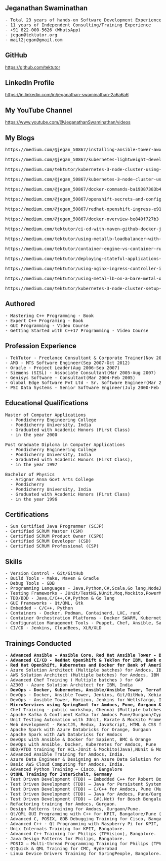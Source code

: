 ## Jeganathan Swaminathan

<pre>
- Total 23 years of hands-on Software Development Experience 
- 11 years of Independent Consulting/Training Experience
- +91 822-000-5626 (WhatsApp) 
- jegan@tektutor.org 
- mail2jegan@gmail.com 
</pre>

## GitHub
https://github.com/tektutor

## LinkedIn Profile
https://in.linkedin.com/in/jeganathan-swaminathan-2a6a6a6 

## My YouTube Channel 
https://www.youtube.com/@JeganathanSwaminathan/videos

## My Blogs
<pre>
https://medium.com/@jegan_50867/installing-ansible-tower-awx-e46d5231357d

https://medium.com/@jegan_50867/kubernetes-lightweight-developer-setup-using-rancher-k3d-a3a94e9b5eb4

https://medium.com/tektutor/kubernetes-3-node-cluster-using-k3s-with-docker-e325cc82fd50

https://medium.com/@jegan_50867/kubernetes-3-node-cluster-using-k3s-d28b2c09e2f7

https://medium.com/@jegan_50867/docker-commands-ba19387383b4

https://medium.com/@jegan_50867/openshift-secrets-and-configmap-223f1815bf8a

https://medium.com/@jegan_50867/redhat-openshift-ingress-e91f27a35773

https://medium.com/@jegan_50867/docker-overview-be840f727b3

https://medium.com/tektutor/ci-cd-with-maven-github-docker-jenkins-aca28c252fec

https://medium.com/tektutor/using-metallb-loadbalancer-with-bare-metal-openshift-onprem-4230944bfa35

https://medium.com/tektutor/container-engine-vs-container-runtime-667a99042f3

https://medium.com/tektutor/deploying-stateful-applications-in-kubernetes-8ffd46920b55

https://medium.com/tektutor/using-nginx-ingress-controller-in-kubernetes-bare-metal-setup-890eb4e7772

https://medium.com/tektutor/using-metal-lb-on-a-bare-metal-onprem-kubernetes-setup-6d036af1d20c

https://medium.com/tektutor/kubernetes-3-node-cluster-setup-50943378be41
</pre>

## Authored
<pre>
- Mastering C++ Programming - Book
- Expert C++ Programing - Book
- GUI Programming - Video Course
- Getting Started with C++17 Programming - Video Course
</pre>

## Profession Experience
<pre>
- TekTutor - Freelance Consultant & Corporate Trainer(Nov 2012-Till date)
- AMD - MTS Software Engineer(Sep 2007-Oct 2012)
- Oracle - Project Leader(Aug 2006-Sep 2007)
- Siemens (SISL) - Associate Consultant(Mar 2005-Aug 2007)
- Genisys Software - Consultant(Mar 2004-Feb 2005)
- Global Edge Software Pvt Ltd - Sr. Software Engineer(Mar 2003-Mar 2004)
- PSI Data Systems - Senior Software Engineer(July 2000-Feb 2003)
</pre>

## Educational Qualifications
<pre>
Master of Computer Applications 
  - Pondicherry Engineering College
  - Pondicherry University, India
  - Graduated with Academic Honors (First Class)
  - in the year 2000 
  
Post Graduate Diploma in Computer Applications 
  - Pondicherry Engineering College
  - Pondicherry University, India
  - Graduated with Academic Honors (First Class), 
  - in the year 1997
  
Bachelor of Physics 
  - Arignar Anna Govt Arts College 
  - Pondicherry
  - Pondicherry University, India
  - Graduated with Academic Honors (First Class) 
  - in the year 1996
</pre>

## Certifications 
<pre>
- Sun Certified Java Programmer (SCJP) 
- Certified SCRUM Master (CSM) 
- Certified SCRUM Product Owner (CSPO) 
- Certified SCRUM Developer (CSD) 
- Certified SCRUM Professional (CSP) 
</pre>

## Skills
<pre>
- Version Control - Git/GitHub
- Build Tools - Make, Maven & Gradle
- Debug Tools - GDB
- Programming Languages - Java,Python,C#,Scala,Go lang,NodeJS,AngularJS,TypeScript,C/C++ & Visual C++(MFC)
- Testing Frameworks - JUnit/TestNG,NUnit,Moq,Mockito,PowerMock,Google Test, Google Mock, Jasmine/Karma & PyTest
- TDD/BDD - Java,C/C++,C#,Python & Go lang
- GUI Frameworks - Qt/QML, Gtk
- Embedded - C/C++, Python
- Containers - Docker, Podman, Containerd, LXC, runC
- Container Orchestration Platforms - Docker SWARM, Kubernetes, Red Hat OpenShift
- Configuration Management Tools - Puppet, Chef, Ansible, Salt/SaltStack
- CI/CD - Jenkins, CloudBees, XLR/XLD
</pre>

## Trainings Conducted
<pre>
- <b>Advanced Ansible - Ansible Core, Red Hat Ansible Tower - Bank Of America, Amdocs, Wellsfargo (Multiple batches)</b>
- <b>Advanced CI/CD - RedHat OpenShift & TekTon for IBM, Bank of America (Multiple batches)</b>
- <b>Red Hat OpenShift, Kubernetes and Docker for Bank of America (Multiple batches)</b>
- Azure Solution Architect (Multiple batches) for Amdocs, IBM
- AWS Solution Architect (Multiple batches) for Amdocs, IBM
- Advanced Chef Training ( Multiple batches ) for GAP 
- AZ303 - Azure Solution Architect for IBM, India 
- <b>DevOps - Docker, Kubernetes, Ansible/Ansible Tower, Terraform for IBM, US</b>
- DevOps - Docker, Ansible Tower, Jenkins, Git/GitHub, XebiaLabs XLR & XLD for Bank of America, India 
- DevOps - Ansible Tower, Horizon, Jenkins for Wellsfargo, India 
- <b>MicroServices using SpringBoot for Amdocs, Pune, Gurgaon & Cyprus (Multiple batches)</b>
- Chef Training - public workshop, Chennai (Multiple batches) 
- Apache Kafka & Confluent Kafka for Amdocs Pune/Gurgaon/Cyprus 
- Unit Testing Automation with JUnit, Karate & Mockito Frameworks multiple batches for Amdocs 
- Web development - ReactJS, Redux, JavaScript, HTML & CSS for Amdocs, Pune. Gurgaon, Cyprus (Multiple Batches) 
- Apache Spark with Azure Databricks for Orange, Gurgaon
- Apache Spark with AWS Databricks for Amdocs 
- DevOps with Ansible & Docker for Sapient, BMC & Orange
- DevOps with Ansible, Docker, Kubernetes for Amdocs, Pune
- BDD/ATDD training for HCL-JUnit & Mockito(Java),NUnit & Moq(C#) and Jasmine & Karma (Angular 2.0, NodeJS & MongoDB) 
- Advanced Ansible Training for Amdocs, India. 
- Azure Data Engineer & Designing an Azure Data Solution for Amdocs, India 
- Basic AWS Cloud Computing for Amdocs, India.   
- Advanced Python Training – Cisco, Bangalore 
- <b>QtQML Training for InterSchalt, Germany</b>
- Test Driven Development (TDD) – Embedded C++ for Robert Bosch, Coimbatore
- Test Driven Development (TDD) – Java for Persistent Systems, Pune 
- Test Driven Development (TDD) – C/C++ for Amdocs, Pune (Multiple Batches) 
- Test Driven Development (TDD) – Java for Amdocs, Pune/Gurgaon/Cyprus/Penang (150+ Batches) 
- Test Driven Development (TDD) – C#(.Net) for Bosch Bengaluru
- Refactoring training for Amdocs, Gurgaon. 
- Design Patterns training for Amdocs, Gurgaon/Pune. 
- Qt/QML GUI Programming with C++ for KPIT, Bangalore/Pune (Multiple batches) 
- Advanced C, POSIX, GDB Debugging Training for Cisco, Bangalore
- Advanced C++ - Qt Programming with Raspberry Pi for KPIT, Bangalore
- Unix Internals Training for KPIT, Bangalore. 
- Advanced C++ Training for Philips (TPVision), Bangalore. 
- Java Design Patterns for Philips, Bangalore. 
- POSIX – Multi-thread Programming Training for Philips (TPVision), Bangalore
- QtQuick & QML Training for CMC, Hyderabad 
- Linux Device Drivers Training for SpringPeople, Bangalore. 
</pre>
